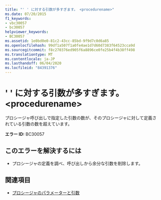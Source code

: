 ```yaml
---
title: "' ' に対する引数が多すぎます。 <procedurename>"
ms.date: 07/20/2015
f1_keywords:
- vbc30057
- bc30057
helpviewer_keywords:
- BC30057
ms.assetid: 1e0bd0e0-81c2-43cc-85bd-9f9d7c0d6a85
ms.openlocfilehash: 99df1a507f1a0fe4ae1d7d60d7383f64523cca9d
ms.sourcegitcommit: f8c270376ed905f6a8896ce0fe25b4f4b38ff498
ms.translationtype: MT
ms.contentlocale: ja-JP
ms.lasthandoff: 06/04/2020
ms.locfileid: "84391376"
---
```

# <a name="too-many-arguments-to-procedurename"></a>' ' に対する引数が多すぎます。 \<procedurename>
プロシージャ呼び出しで指定した引数の数が、そのプロシージャに対して定義されている引数の数を超えています。  
  
 **エラー ID:** BC30057  
  
## <a name="to-correct-this-error"></a>このエラーを解決するには  
  
- プロシージャの定義を調べ、呼び出しから余分な引数を削除します。  
  
## <a name="see-also"></a>関連項目

- [プロシージャのパラメーターと引数](../programming-guide/language-features/procedures/procedure-parameters-and-arguments.md)
